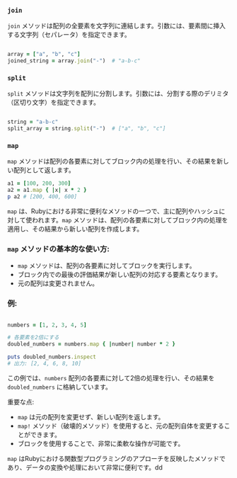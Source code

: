 ### `join`

`join` メソッドは配列の全要素を文字列に連結します。引数には、要素間に挿入する文字列（セパレータ）を指定できます。

```ruby

array = ["a", "b", "c"]
joined_string = array.join("-")  # "a-b-c"

```

### `split`

`split` メソッドは文字列を配列に分割します。引数には、分割する際のデリミタ（区切り文字）を指定できます。

```ruby

string = "a-b-c"
split_array = string.split("-")  # ["a", "b", "c"]

```

### `map`

`map` メソッドは配列の各要素に対してブロック内の処理を行い、その結果を新しい配列として返します。

```ruby
a1 = [100, 200, 300]
a2 = a1.map { |x| x * 2 }
p a2 # [200, 400, 600]

```

`map` は、Rubyにおける非常に便利なメソッドの一つで、主に配列やハッシュに対して使われます。`map` メソッドは、配列の各要素に対してブロック内の処理を適用し、その結果から新しい配列を作成します。

### `map` メソッドの基本的な使い方:

- `map` メソッドは、配列の各要素に対してブロックを実行します。
- ブロック内での最後の評価結果が新しい配列の対応する要素となります。
- 元の配列は変更されません。

### 例:

```ruby

numbers = [1, 2, 3, 4, 5]

# 各要素を2倍にする
doubled_numbers = numbers.map { |number| number * 2 }

puts doubled_numbers.inspect
# 出力: [2, 4, 6, 8, 10]

```

この例では、`numbers` 配列の各要素に対して2倍の処理を行い、その結果を `doubled_numbers` に格納しています。

重要な点:

- `map` は元の配列を変更せず、新しい配列を返します。
- `map!` メソッド（破壊的メソッド）を使用すると、元の配列自体を変更することができます。
- ブロックを使用することで、非常に柔軟な操作が可能です。

`map` はRubyにおける関数型プログラミングのアプローチを反映したメソッドであり、データの変換や処理において非常に便利です。dd